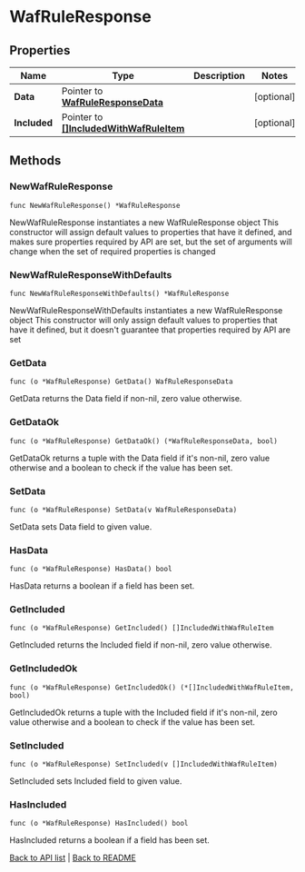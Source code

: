 # WafRuleResponse

## Properties

Name | Type | Description | Notes
------------ | ------------- | ------------- | -------------
**Data** | Pointer to [**WafRuleResponseData**](WafRuleResponseData.md) |  | [optional] 
**Included** | Pointer to [**[]IncludedWithWafRuleItem**](IncludedWithWafRuleItem.md) |  | [optional] 

## Methods

### NewWafRuleResponse

`func NewWafRuleResponse() *WafRuleResponse`

NewWafRuleResponse instantiates a new WafRuleResponse object
This constructor will assign default values to properties that have it defined,
and makes sure properties required by API are set, but the set of arguments
will change when the set of required properties is changed

### NewWafRuleResponseWithDefaults

`func NewWafRuleResponseWithDefaults() *WafRuleResponse`

NewWafRuleResponseWithDefaults instantiates a new WafRuleResponse object
This constructor will only assign default values to properties that have it defined,
but it doesn't guarantee that properties required by API are set

### GetData

`func (o *WafRuleResponse) GetData() WafRuleResponseData`

GetData returns the Data field if non-nil, zero value otherwise.

### GetDataOk

`func (o *WafRuleResponse) GetDataOk() (*WafRuleResponseData, bool)`

GetDataOk returns a tuple with the Data field if it's non-nil, zero value otherwise
and a boolean to check if the value has been set.

### SetData

`func (o *WafRuleResponse) SetData(v WafRuleResponseData)`

SetData sets Data field to given value.

### HasData

`func (o *WafRuleResponse) HasData() bool`

HasData returns a boolean if a field has been set.

### GetIncluded

`func (o *WafRuleResponse) GetIncluded() []IncludedWithWafRuleItem`

GetIncluded returns the Included field if non-nil, zero value otherwise.

### GetIncludedOk

`func (o *WafRuleResponse) GetIncludedOk() (*[]IncludedWithWafRuleItem, bool)`

GetIncludedOk returns a tuple with the Included field if it's non-nil, zero value otherwise
and a boolean to check if the value has been set.

### SetIncluded

`func (o *WafRuleResponse) SetIncluded(v []IncludedWithWafRuleItem)`

SetIncluded sets Included field to given value.

### HasIncluded

`func (o *WafRuleResponse) HasIncluded() bool`

HasIncluded returns a boolean if a field has been set.


[Back to API list](../README.md#documentation-for-api-endpoints) | [Back to README](../README.md)
